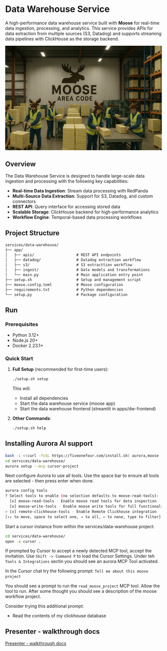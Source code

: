 # Data Warehouse Service

A high-performance data warehouse service built with **Moose** for real-time data ingestion, processing, and analytics. This service provides APIs for data extraction from multiple sources (S3, Datadog) and supports streaming data pipelines with ClickHouse as the storage backend.

![dw-logo.png](dw-logo.png)

## Overview

The Data Warehouse Service is designed to handle large-scale data ingestion and processing with the following key capabilities:

- **Real-time Data Ingestion**: Stream data processing with RedPanda
- **Multi-Source Data Extraction**: Support for S3, Datadog, and custom connectors
- **REST API**: Query interface for accessing stored data
- **Scalable Storage**: ClickHouse backend for high-performance analytics
- **Workflow Engine**: Temporal-based data processing workflows

## Project Structure

```
services/data-warehouse/
├── app/
│   ├── apis/                   # REST API endpoints
│   ├── datadog/                # Datadog extraction workflow
│   ├── s3/                     # S3 extracttion workflow
│   ├── ingest/                 # Data models and transformations
│   └── main.py                 # Main application entry point
├── setup.sh                    # Setup and management script
├── moose.config.toml           # Moose configuration
├── requirements.txt            # Python dependencies
└── setup.py                    # Package configuration
```

## Run

### Prerequisites

- Python 3.12+
- Node.js 20+
- Docker 2.23.1+

### Quick Start

1. **Full Setup** (recommended for first-time users):
   ```bash
   ./setup.sh setup
   ```
   This will:
   - Install all dependencies
   - Start the data warehouse service (moose app)
   - Start the data warehouse frontend (streamlit in apps/dw-frontend)

2. **Other Commands**:
   ```bash
   ./setup.sh help
   ```

## Installing Aurora AI support

```bash
bash -i <(curl -fsSL https://fiveonefour.com/install.sh) aurora,moose
cd services/data-warehouse/
aurora setup --mcp cursor-project
```

Next configure Aurora to use all tools. Use the space bar to ensure all tools are selected - then press enter when done.

```bash
aurora config tools
? Select tools to enable (no selection defaults to moose-read-tools):  
  [x] moose-read-tools - Enable moose read tools for data inspection
  [x] moose-write-tools - Enable moose write tools for full functionality (requires API key, auto-enables read tools)
> [x] remote-clickhouse-tools - Enable Remote Clickhouse integration
[↑↓ to move, space to select one, → to all, ← to none, type to filter]
```

Start a cursor instance from within the services/data-warehouse project:

```bash
cd services/data-warehouse/
open -a cursor .
```

If prompted by Cursor to accept a newly detected MCP tool, accept the invitation.
Use `Shift -> Command P` to load the Cursor Settings. Under teh `Tools & Integrations` sectin you should see an aurora MCP Tool activated.

In the Cursor chat try the following prompt:
`Tell me about this moose project`

You should see a prompt to run the `read_moose_project` MCP tool.  Allow the tool to run.
After some thought you should see a description of the moose workflow project.

Consider trying this additional prompt:

- Read the contents of my clickhouse database

## Presenter - walkthrough docs

[Presenter - walkthrough docs](./docs/README.md)

